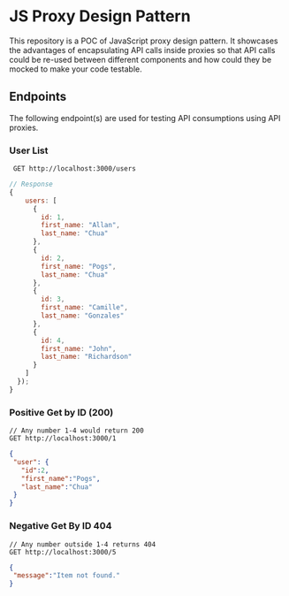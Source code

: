 # JS Proxy Design Pattern
This repository is a POC of JavaScript proxy design pattern. It showcases the advantages of encapsulating API calls inside proxies so that API calls could be re-used between different components and how could they be mocked to make your code testable.


## Endpoints

The following endpoint(s) are used for testing API consumptions using API proxies.

### User List

```
 GET http://localhost:3000/users
```

```js
// Response
{
    users: [
      {
        id: 1,
        first_name: "Allan",
        last_name: "Chua"
      },
      {
        id: 2,
        first_name: "Pogs",
        last_name: "Chua"
      },
      {
        id: 3,
        first_name: "Camille",
        last_name: "Gonzales"
      },
      {
        id: 4,
        first_name: "John",
        last_name: "Richardson"
      }
    ]
  });
}
```

### Positive Get by ID (200)

```
// Any number 1-4 would return 200
GET http://localhost:3000/1
```
```json
{
 "user": {
   "id":2,
   "first_name":"Pogs",
   "last_name":"Chua"
 }
}
```

### Negative Get By ID 404
```
// Any number outside 1-4 returns 404
GET http://localhost:3000/5
```

```json
{
 "message":"Item not found."
}
```
